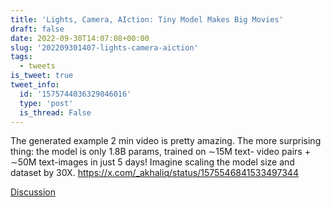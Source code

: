 ```yaml
---
title: 'Lights, Camera, AIction: Tiny Model Makes Big Movies'
draft: false
date: 2022-09-30T14:07:08+00:00
slug: '202209301407-lights-camera-aiction'
tags:
  - tweets
is_tweet: true
tweet_info:
  id: '1575744036329046016'
  type: 'post'
  is_thread: False
---
```




The generated example 2 min video is pretty amazing. The more surprising thing: the model is only 1.8B params, trained on ∼15M text- video pairs + ∼50M text-images in just 5 days! Imagine scaling the model size and dataset by 30X. <https://x.com/_akhaliq/status/1575546841533497344>

[Discussion](https://x.com/sytelus/status/1575744036329046016)
